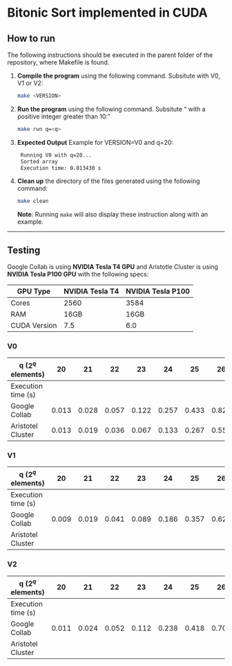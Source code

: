 # Bitonic Sort implemented in CUDA

## How to run
The following instructions should be executed in the parent folder of the repository, where Makefile is found.

1. **Compile the program** using the following command. Subsitute <VERSION> with V0, V1 or V2:
    ```bash
    make <VERSION>
    ```

2. **Run the program** using the following command. Subsitute <q> with a positive integer greater than 10:
    ```bash
    make run q=<q>
    ```

3. **Expected Output** Example for VERSION=V0 and q=20:
   ```bash
    Running V0 with q=20...
    Sorted array
    Execution time: 0.013430 s
   ```

4. **Clean up** the directory of the files generated using the following command:
    ```bash
    make clean
    ```

   **Note**: Running  ```make``` will also display these instruction along with an example.

---

## Testing
Google Collab is using **NVIDIA Tesla T4 GPU** and Aristotle Cluster is using **NVIDIA Tesla P100 GPU** with the following specs:

 GPU Type           | NVIDIA Tesla T4    |   NVIDIA Tesla P100     |
 -------------------|--------------------|-------------------------|
 Cores              |    2560            |    3584                 |
 RAM                |    16GB            |    16GB                 |    
 CUDA Version       |    7.5             |    6.0                  |
 
 
 

###  V0 

q ($2^q$ elements) |     20     | 	21       | 	22      |    23	       |   24      |  25       |  26       |  27     |
-------------------|------------|------------|----------|--------------|-----------|-----------|-----------|---------| 
Execution time (s) |
Google Collab      | 0.013      |	0.028      | 0.057    |  0.122       |  0.257    |  0.433    |  0.823    | 1.677   |
Aristotel Cluster  | 0.013      |	0.019    | 0.036    |  0.067       |  0.133    |  0.267    |  0.552    | 1.269   |


###  V1

q ($2^q$ elements) |     20     | 	21       | 	22      |    23	       |   24      |  25       |  26       |  27     |
-------------------|------------|------------|----------|--------------|-----------|-----------|-----------|---------| 
Execution time (s) |
Google Collab      | 0.009      |	0.019    | 0.041    |   0.089      |  0.186    |   0.357   |   0.629  |  1.234    |
Aristotel Cluster  |    

###  V2

q ($2^q$ elements) |     20     | 	21       | 	22      |    23	       |   24      |  25       |  26       |  27     |
-------------------|------------|------------|----------|--------------|-----------|-----------|-----------|---------| 
Execution time (s) |
Google Collab      |  0.011      |	0.024    | 0.052    |   0.112      |  0.238    |   0.418   |  0.708    |  1.390  |
Aristotel Cluster  |    



